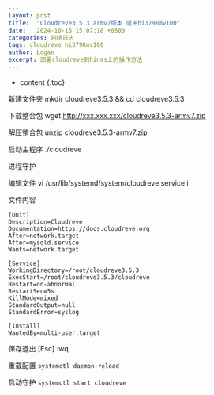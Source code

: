 ```yaml
---
layout: post
title:  "Cloudreve3.5.3 armv7版本 适用hi3798mv100"
date:   2024-10-15 15:07:18 +0800
categories: 网络日志
tags: cloudreve hi3798mv100
author: Logan
excerpt: 部署cloudreve到hinas上的操作方法
---
```


 * content
{:toc}

新建文件夹 mkdir cloudreve3.5.3 && cd cloudreve3.5.3

下载整合包 wget http://xxx.xxx.xxx/cloudreve3.5.3-armv7.zip

解压整合包 unzip cloudreve3.5.3-armv7.zip

启动主程序 ./cloudreve

进程守护

编辑文件 vi /usr/lib/systemd/system/cloudreve.service i

文件内容

    [Unit]
    Description=Cloudreve
    Documentation=https://docs.cloudreve.org
    After=network.target
    After=mysqld.service
    Wants=network.target
    
    [Service]
    WorkingDirectory=/root/cloudreve3.5.3
    ExecStart=/root/cloudreve3.5.3/cloudreve
    Restart=on-abnormal
    RestartSec=5s
    KillMode=mixed
    StandardOutput=null
    StandardError=syslog
    
    [Install]
    WantedBy=multi-user.target

保存退出 [Esc] :wq

重载配置 `systemctl daemon-reload`

启动守护 `systemctl start cloudreve`
